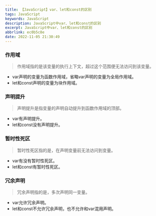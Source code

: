 ```yaml
---
title: 【JavaScript】var、let和const的区别
tags: JavaScript
keywords: JavaScript
description: JavaScript中var、let和const的区别
excerpt: JavaScript中var、let和const的区别
abbrlink: ec0b5c8e
date: 2022-11-05 21:30:49
---
```


### 作用域

> 作用域指的是该变量的执行上下文，超过这个范围便无法访问到该变量。

* var声明的变量为函数作用域，省略var声明的变量为全局作用域。
* let和const声明的变量为块作用域。

### 声明提升

> 声明提升是指变量的声明自动提升到函数作用域的顶部。

* var有声明提升。
* let和const没有声明提升。

### 暂时性死区

> 暂时性死区指的是，在声明变量前无法访问到变量。

* var有没有暂时性死区。
* let和const有暂时性死区。

### 冗余声明

> 冗余声明指的是，多次声明同一变量。

* var允许冗余声明。
* let和const不允许冗余声明，也不允许和var混用声明。

